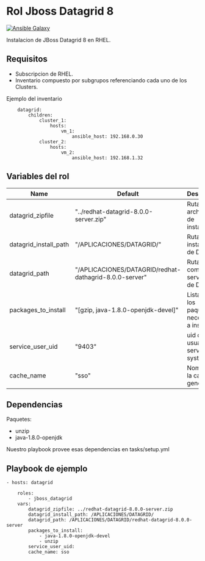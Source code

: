 Rol Jboss Datagrid 8
=========

[![Ansible Galaxy](https://img.shields.io/badge/ansible--galaxy-jboss_datagrid8-blue.svg)](https://galaxy.ansible.com/CyVerse-Ansible/jbos-datagrid8/)

Instalacion de JBoss Datagrid 8 en RHEL.

Requisitos
------------

- Subscripcion de RHEL.
- Inventario compuesto por subgrupos referenciando cada uno de los Clusters.



Ejemplo del inventario

        datagrid:
            children:
                cluster_1:
                    hosts:
                        vm_1:
                            ansible_host: 192.168.0.30
                cluster_2:
                    hosts:
                        vm_2:
                            ansible_host: 192.168.1.32


Variables del rol
--------------

| Name | Default | Description
| ------ | ------ | ------ |
| datagrid_zipfile | "../redhat-datagrid-8.0.0-server.zip"  | Ruta del archivo zip de instalacion |
| datagrid_install_path | "/APLICACIONES/DATAGRID/" |  Ruta de instalacion de Datagrid |
| datagrid_path | "/APLICACIONES/DATAGRID/redhat-dathagrid-8.0.0-server" | Ruta completa al server path de Datagrid |
| packages_to_install | "[gzip, java-1.8.0-openjdk-devel]" |Lista con los paquetes necesarios a instalar |
| service_user_uid | "9403" | uid del usuario de servicio en systemd |
| cache_name  | "sso"  | Nombre de la cache a generar |

Dependencias
------------

Paquetes:
* unzip
* java-1.8.0-openjdk

Nuestro playbook provee esas dependencias en tasks/setup.yml

Playbook de ejemplo
-------------------

    - hosts: datagrid

        roles: 
            - jboss_datagrid
        vars:
            datagrid_zipfile: ../redhat-datagrid-8.0.0-server.zip
            datagrid_install_path: /APLICACIONES/DATAGRID/
            datagrid_path: /APLICACIONES/DATAGRID/redhat-datagrid-8.0.0-server
            packages_to_install:
                - java-1.8.0-openjdk-devel
                - unzip
            service_user_uid:
            cache_name: sso
